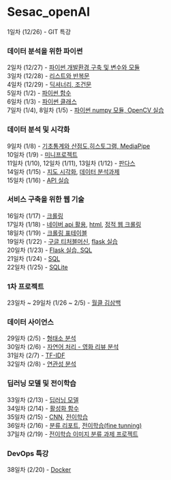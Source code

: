 # Sesac_openAI

1일차 (12/26) - GIT 특강  
### 데이터 분석을 위한 파이썬
2일차 (12/27) - [파이썬 개발환경 구축 및 변수와 모듈](https://github.com/KimDongHyun0907/Sesac_openAI/tree/main/%EB%8D%B0%EC%9D%B4%ED%84%B0%EB%B6%84%EC%84%9D%EC%9D%84%20%EC%9C%84%ED%95%9C%20%ED%8C%8C%EC%9D%B4%EC%8D%AC/%ED%8C%8C%EC%9D%B4%EC%8D%AC%20%EA%B0%9C%EB%B0%9C%ED%99%98%EA%B2%BD%20%EA%B5%AC%EC%B6%95%20%EB%B0%8F%20%EB%B3%80%EC%88%98%EC%99%80%20%EB%AA%A8%EB%93%88)  
3일차 (12/28) - [리스트와 반복문](https://github.com/KimDongHyun0907/Sesac_openAI/tree/main/%EB%8D%B0%EC%9D%B4%ED%84%B0%EB%B6%84%EC%84%9D%EC%9D%84%20%EC%9C%84%ED%95%9C%20%ED%8C%8C%EC%9D%B4%EC%8D%AC/%EB%A6%AC%EC%8A%A4%ED%8A%B8%EC%99%80%20%EB%B0%98%EB%B3%B5%EB%AC%B8)  
4일차 (12/29) - [딕셔너리, 조건문](https://github.com/KimDongHyun0907/Sesac_openAI/tree/main/%EB%8D%B0%EC%9D%B4%ED%84%B0%EB%B6%84%EC%84%9D%EC%9D%84%20%EC%9C%84%ED%95%9C%20%ED%8C%8C%EC%9D%B4%EC%8D%AC/%EB%94%95%EC%85%94%EB%84%88%EB%A6%AC%2C%20%EC%A1%B0%EA%B1%B4%EB%AC%B8)  
5일차 (1/2) - [파이썬 함수](https://github.com/KimDongHyun0907/Sesac_openAI/tree/main/%EB%8D%B0%EC%9D%B4%ED%84%B0%EB%B6%84%EC%84%9D%EC%9D%84%20%EC%9C%84%ED%95%9C%20%ED%8C%8C%EC%9D%B4%EC%8D%AC/%ED%8C%8C%EC%9D%B4%EC%8D%AC%20%ED%95%A8%EC%88%98)  
6일차 (1/3) - [파이썬 클래스](https://github.com/KimDongHyun0907/Sesac_openAI/tree/main/%EB%8D%B0%EC%9D%B4%ED%84%B0%EB%B6%84%EC%84%9D%EC%9D%84%20%EC%9C%84%ED%95%9C%20%ED%8C%8C%EC%9D%B4%EC%8D%AC/%ED%8C%8C%EC%9D%B4%EC%8D%AC%20%ED%81%B4%EB%9E%98%EC%8A%A4)  
7일차 (1/4), 8일차 (1/5) - [파이썬 numpy 모듈, OpenCV 실습](https://github.com/KimDongHyun0907/Sesac_openAI/tree/main/%EB%8D%B0%EC%9D%B4%ED%84%B0%EB%B6%84%EC%84%9D%EC%9D%84%20%EC%9C%84%ED%95%9C%20%ED%8C%8C%EC%9D%B4%EC%8D%AC/%ED%8C%8C%EC%9D%B4%EC%8D%AC%20numpy%20%EB%AA%A8%EB%93%88)  
### 데이터 분석 및 시각화
9일차 (1/8) - [기초통계와 산점도,히스토그램, MediaPipe](https://github.com/KimDongHyun0907/Sesac_openAI/tree/main/%EB%8D%B0%EC%9D%B4%ED%84%B0%20%EB%B6%84%EC%84%9D%20%EB%B0%8F%20%EC%8B%9C%EA%B0%81%ED%99%94/%EA%B8%B0%EC%B4%88%20%ED%86%B5%EA%B3%84%EC%99%80%20%EC%82%B0%EC%A0%90%EB%8F%84%2C%20%ED%9E%88%EC%8A%A4%ED%86%A0%EA%B7%B8%EB%9E%A8)  
10일차 (1/9) - [미니프로젝트](https://github.com/KimDongHyun0907/Sesac_openAI/tree/main/%EB%AF%B8%EB%8B%88%20%ED%94%84%EB%A1%9C%EC%A0%9D%ED%8A%B8)  
11일차 (1/10), 12일차 (1/11), 13일차 (1/12) - [판다스](https://github.com/KimDongHyun0907/Sesac_openAI/tree/main/%EB%8D%B0%EC%9D%B4%ED%84%B0%20%EB%B6%84%EC%84%9D%20%EB%B0%8F%20%EC%8B%9C%EA%B0%81%ED%99%94/%ED%8C%90%EB%8B%A4%EC%8A%A4)  
14일차 (1/15) - [지도 시각화](https://github.com/KimDongHyun0907/Sesac_openAI/tree/main/%EB%8D%B0%EC%9D%B4%ED%84%B0%20%EB%B6%84%EC%84%9D%20%EB%B0%8F%20%EC%8B%9C%EA%B0%81%ED%99%94/%EC%A7%80%EB%8F%84%20%EC%8B%9C%EA%B0%81%ED%99%94), [데이터 분석과제](https://github.com/KimDongHyun0907/Sesac_openAI/blob/main/%EB%8D%B0%EC%9D%B4%ED%84%B0%20%EB%B6%84%EC%84%9D%20%EB%B0%8F%20%EC%8B%9C%EA%B0%81%ED%99%94/%ED%8C%90%EB%8B%A4%EC%8A%A4/%EB%8D%B0%EC%9D%B4%ED%84%B0%EB%B6%84%EC%84%9D_%EC%A0%9C%EC%B6%9C%EA%B3%BC%EC%A0%9C.ipynb)  
15일차 (1/16) - [API 실습](https://github.com/KimDongHyun0907/Sesac_openAI/tree/main/%EB%8D%B0%EC%9D%B4%ED%84%B0%20%EB%B6%84%EC%84%9D%20%EB%B0%8F%20%EC%8B%9C%EA%B0%81%ED%99%94/open%20API%20%ED%99%9C%EC%9A%A9)  

### 서비스 구축을 위한 웹 기술
16일차 (1/17) - [크롤링](https://github.com/KimDongHyun0907/Sesac_openAI/tree/main/%EB%8D%B0%EC%9D%B4%ED%84%B0%20%EB%B6%84%EC%84%9D%20%EB%B0%8F%20%EC%8B%9C%EA%B0%81%ED%99%94/%ED%81%AC%EB%A1%A4%EB%A7%81)  
17일차 (1/18) - [네이버 api 활용](https://github.com/KimDongHyun0907/Sesac_openAI/blob/main/%EB%8D%B0%EC%9D%B4%ED%84%B0%20%EB%B6%84%EC%84%9D%20%EB%B0%8F%20%EC%8B%9C%EA%B0%81%ED%99%94/open%20API%20%ED%99%9C%EC%9A%A9/api%20%ED%99%9C%EC%9A%A9%20%EB%AF%B8%EC%85%98%201%EC%9B%94%2018%EC%9D%BC.ipynb), [html](https://github.com/KimDongHyun0907/Sesac_openAI/tree/main/HTML), [정적 웹 크롤링](https://github.com/KimDongHyun0907/Sesac_openAI/tree/main/HTML/%ED%81%AC%EB%A1%A4%EB%A7%81)  
18일차 (1/19) - [크롤링 표테이블](https://github.com/KimDongHyun0907/Sesac_openAI/blob/main/HTML/%ED%81%AC%EB%A1%A4%EB%A7%81/3.%20%ED%81%AC%EB%A1%A4%EB%A7%81%20select%20%EA%B8%B0%EC%B4%88%EB%B6%80%ED%84%B0%20_.ipynb)  
19일차 (1/22) - [구글 티처블머신](https://github.com/KimDongHyun0907/Sesac_openAI/tree/main/teachable%20machine), [flask 실습](https://github.com/KimDongHyun0907/Sesac_openAI/tree/main/HTML/flask)  
20일차 (1/23) - [Flask 실습, SQL](https://github.com/KimDongHyun0907/Sesac_openAI/tree/main/HTML/flask)  
21일차 (1/24) - [SQL](https://github.com/KimDongHyun0907/Sesac_openAI/tree/main/HTML/SQL)  
22일차 (1/25) - [SQLite](https://github.com/KimDongHyun0907/Sesac_openAI/tree/main/HTML/SQLite)  

### 1차 프로젝트
23일차 ~ 29일차 (1/26 ~ 2/5) - [월클 김삼백](https://github.com/KimDongHyun0907/Sesac_openAI/tree/main/first_project)  

### 데이터 사이언스
29일차 (2/5) - [형태소 분석](https://github.com/KimDongHyun0907/Sesac_openAI/tree/main/%EB%8D%B0%EC%9D%B4%ED%84%B0%20%EC%82%AC%EC%9D%B4%EC%96%B8%EC%8A%A4/%ED%98%95%ED%83%9C%EC%86%8C%20%EB%B6%84%EC%84%9D%EA%B8%B0)  
30일차 (2/6) - [자연어 처리 - 영화 리뷰 분석](https://github.com/KimDongHyun0907/Sesac_openAI/tree/main/%EB%8D%B0%EC%9D%B4%ED%84%B0%20%EC%82%AC%EC%9D%B4%EC%96%B8%EC%8A%A4/%EC%9E%90%EC%97%B0%EC%96%B4%20%EC%B2%98%EB%A6%AC)  
31일차 (2/7) - [TF-IDF](https://github.com/KimDongHyun0907/Sesac_openAI/tree/main/%EB%8D%B0%EC%9D%B4%ED%84%B0%20%EC%82%AC%EC%9D%B4%EC%96%B8%EC%8A%A4/TF-IDF)  
32일차 (2/8) - [연관성 분석](https://github.com/KimDongHyun0907/Sesac_openAI/tree/main/%EB%8D%B0%EC%9D%B4%ED%84%B0%20%EC%82%AC%EC%9D%B4%EC%96%B8%EC%8A%A4/%EC%97%B0%EA%B4%80%EC%84%B1%20%EB%B6%84%EC%84%9D)  

### 딥러닝 모델 및 전이학습
33일차 (2/13) - [딥러닝 모델](https://github.com/KimDongHyun0907/Sesac_openAI/tree/main/%EB%94%A5%EB%9F%AC%EB%8B%9D%20%EB%AA%A8%EB%8D%B8%20%EB%B0%8F%20%EC%A0%84%EC%9D%B4%ED%95%99%EC%8A%B5/%EB%94%A5%EB%9F%AC%EB%8B%9D%20%EB%AA%A8%EB%8D%B8)  
34일차 (2/14) - [활성화 함수](https://github.com/KimDongHyun0907/Sesac_openAI/tree/main/%EB%94%A5%EB%9F%AC%EB%8B%9D%20%EB%AA%A8%EB%8D%B8%20%EB%B0%8F%20%EC%A0%84%EC%9D%B4%ED%95%99%EC%8A%B5/%ED%99%9C%EC%84%B1%ED%99%94%20%ED%95%A8%EC%88%98)  
35일차 (2/15) - [CNN](https://github.com/KimDongHyun0907/Sesac_openAI/tree/main/%EB%94%A5%EB%9F%AC%EB%8B%9D%20%EB%AA%A8%EB%8D%B8%20%EB%B0%8F%20%EC%A0%84%EC%9D%B4%ED%95%99%EC%8A%B5/CNN), [전이학습](https://github.com/KimDongHyun0907/Sesac_openAI/tree/main/%EB%94%A5%EB%9F%AC%EB%8B%9D%20%EB%AA%A8%EB%8D%B8%20%EB%B0%8F%20%EC%A0%84%EC%9D%B4%ED%95%99%EC%8A%B5/%EC%A0%84%EC%9D%B4%ED%95%99%EC%8A%B5)  
36일차 (2/16) - [분류 리포트](https://github.com/KimDongHyun0907/Sesac_openAI/tree/main/%EB%94%A5%EB%9F%AC%EB%8B%9D%20%EB%AA%A8%EB%8D%B8%20%EB%B0%8F%20%EC%A0%84%EC%9D%B4%ED%95%99%EC%8A%B5/%EB%B6%84%EB%A5%98%EB%A6%AC%ED%8F%AC%ED%8A%B8), [전이학습(fine tunning)](https://github.com/KimDongHyun0907/Sesac_openAI/tree/main/%EB%94%A5%EB%9F%AC%EB%8B%9D%20%EB%AA%A8%EB%8D%B8%20%EB%B0%8F%20%EC%A0%84%EC%9D%B4%ED%95%99%EC%8A%B5/%EC%A0%84%EC%9D%B4%ED%95%99%EC%8A%B5/fine_tunning)  
37일차 (2/19) - [전이학습 이미지 분류 과제 프로젝트](https://github.com/KimDongHyun0907/Sesac_openAI/tree/main/%EB%94%A5%EB%9F%AC%EB%8B%9D%20%EB%AA%A8%EB%8D%B8%20%EB%B0%8F%20%EC%A0%84%EC%9D%B4%ED%95%99%EC%8A%B5/%EC%A0%84%EC%9D%B4%ED%95%99%EC%8A%B5/fine_tunning_animals)  

### DevOps 특강
38일차 (2/20) - [Docker](https://github.com/KimDongHyun0907/cicd-practice)  
